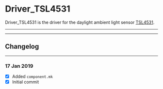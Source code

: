# Driver_TSL4531

Driver_TSL4531 is the driver for the daylight ambient light sensor [TSL4531](https://ams.com/tsl45315). 


---
---
  
## Changelog

---
### **17 Jan 2019**
- [x] Added ```component.mk```
- [x] Initial commit

